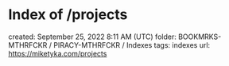 # Index of /projects

created: September 25, 2022 8:11 AM (UTC)
folder: BOOKMRKS-MTHRFCKR / PIRACY-MTHRFCKR / Indexes
tags: indexes
url: https://miketyka.com/projects